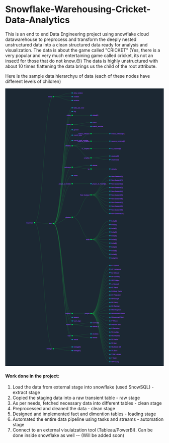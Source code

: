 # Snowflake-Warehousing-Cricket-Data-Analytics

This is an end to end Data Engineering project using snowflake cloud datawarehouse to preprocess and transform the deeply nested unstructured data into a clean structured data ready for analysis and visualization. 
The data is about the game called "CRICKET" (Yes, there is a very popular and very much entertaining game called cricket, its not an insect! for those that do not know.😊) 
The data is highly unstructured with about 10 times flattening the data brings us the child of the root attribute.  

Here is the sample data hierarchyu of data (each of these nodes have different levels of children)

![Alt text](https://github.com/Bhuvan421/Snowflake-Warehousing-Cricket-Data-Analytics/blob/efc537f874cfc292cc6c930d56f27f917aeab1f4/sample-data-hierarchy.png)


#### Work done in the project:
1. Load the data from external stage into snowflake (used SnowSQL) - extract stage
2. Copied the staging data into a raw transient table - raw stage
3. As per needs, fetched necessary data into different tables - clean stage
4. Preprocessed and cleaned the data - clean stage
5. Designed and implemented fact and dimention tables - loading stage
6. Automated the entire data pipeline using tasks and streams - automation stage
7. Connect to an external visulaization tool (Tableau/PowerBI). Can be done inside snowflake as well -- (Will be added soon)
